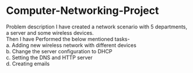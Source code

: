 # Computer-Networking-Project
Problem description
I have created a network scenario with 5 departments, a server and some wireless devices. <br>
Then I have Performed the below mentioned tasks-<br>
a. Adding new wireless network with different devices<br>
b. Change the server configuration to DHCP<br>
c. Setting the DNS and HTTP server<br>
d. Creating emails<br>
